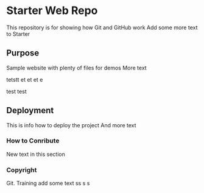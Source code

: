 # Starter Web Repo

This repository is for showing how Git and GitHub work
Add some more text to Starter

## Purpose

Sample website with plenty of files for demos
More text

tetstt et et et e

test test
## Deployment

This is info how to deploy the project
And more text

### How to Conribute

New text in this section

### Copyright

Git. Training
add some text
ss
s
s
